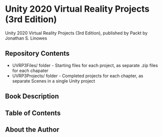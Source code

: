 # Unity 2020 Virtual Reality Projects (3rd Edition)
Unity 2020 Virtual Reality Projects (3rd Edition), published by Packt
by Jonathan S. Linowes

## Repository Contents

* UVRP3Files/ folder - Starting files for each project, as separate .zip files for each chapater
* UVRP3Projects/ folder - Completed projects for each chapter, as separate Scenes in a single Unity project 

## Book Description

## Table of Contents

## About the Author


